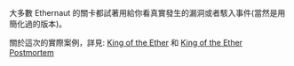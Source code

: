 大多數 Ethernaut 的關卡都試著用給你看真實發生的漏洞或者駭入事件(當然是用簡化過的版本)。

關於這次的實際案例，詳見:
[King of the Ether](https://www.kingoftheether.com/thrones/kingoftheether/index.html)
和
[King of the Ether Postmortem](http://www.kingoftheether.com/postmortem.html)